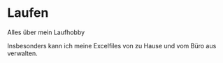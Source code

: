 Laufen
======

Alles über mein Laufhobby

Insbesonders kann ich meine Excelfiles von zu Hause und vom Büro aus verwalten.

